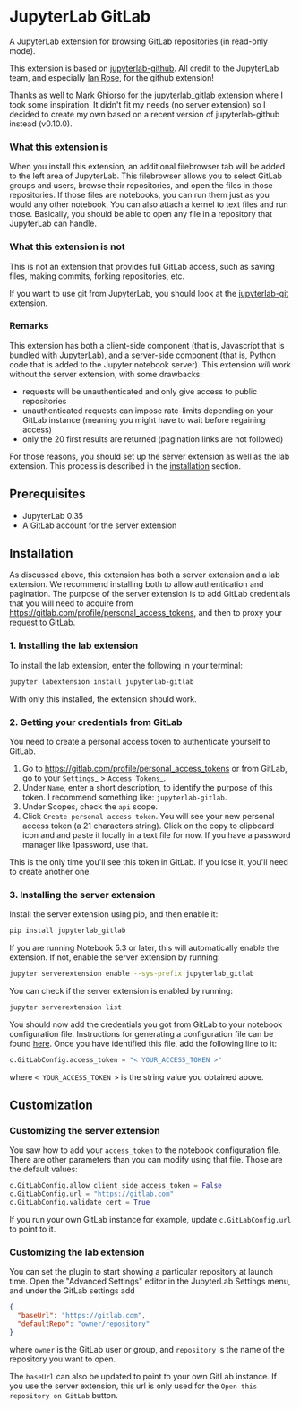 # JupyterLab GitLab

A JupyterLab extension for browsing GitLab repositories (in read-only mode).

This extension is based on [jupyterlab-github](https://github.com/jupyterlab/jupyterlab-github).
All credit to the JupyterLab team, and especially [Ian Rose](https://github.com/ian-r-rose), for the github extension!

Thanks as well to [Mark Ghiorso](https://gitlab.com/ghiorso) for the [jupyterlab_gitlab](https://gitlab.com/ENKI-portal/jupyterlab_gitlab)
extension where I took some inspiration. It didn't fit my needs (no server extension) so I decided to create my own based on a recent
version of jupyterlab-github instead (v0.10.0).

### What this extension is

When you install this extension, an additional filebrowser tab will be added
to the left area of JupyterLab. This filebrowser allows you to select GitLab
groups and users, browse their repositories, and open the files in those
repositories. If those files are notebooks, you can run them just as you would
any other notebook. You can also attach a kernel to text files and run those.
Basically, you should be able to open any file in a repository that JupyterLab can handle.

### What this extension is not

This is not an extension that provides full GitLab access, such as
saving files, making commits, forking repositories, etc.

If you want to use git from JupyterLab, you should look at the
[jupyterlab-git](https://github.com/jupyterlab/jupyterlab-git) extension.

### Remarks

This extension has both a client-side component (that is, Javascript that is bundled
with JupyterLab), and a server-side component (that is, Python code that is added
to the Jupyter notebook server). This extension _will_ work without the server extension,
with some drawbacks:

- requests will be unauthenticated and only give access to public repositories
- unauthenticated requests can impose rate-limits depending on your GitLab instance
  (meaning you might have to wait before regaining access)
- only the 20 first results are returned (pagination links are not followed)

For those reasons, you should set up the server extension as well as the lab extension.
This process is described in the [installation](#Installation) section.

## Prerequisites

- JupyterLab 0.35
- A GitLab account for the server extension

## Installation

As discussed above, this extension has both a server extension and a lab extension.
We recommend installing both to allow authentication and pagination.
The purpose of the server extension is to add GitLab credentials that you will need to acquire
from https://gitlab.com/profile/personal_access_tokens, and then to proxy your request to GitLab.

### 1. Installing the lab extension

To install the lab extension, enter the following in your terminal:

```bash
jupyter labextension install jupyterlab-gitlab
```

With only this installed, the extension should work.

### 2. Getting your credentials from GitLab

You need to create a personal access token to authenticate yourself to GitLab.

1. Go to https://gitlab.com/profile/personal_access_tokens or from GitLab, go to your `Settings`_ > `Access Tokens`_.
1. Under `Name`, enter a short description, to identify the purpose
   of this token. I recommend something like: `jupyterlab-gitlab`.
1. Under Scopes, check the `api` scope.
1. Click `Create personal access token`. You will see your new personal access token (a 21 characters string).
   Click on the copy to clipboard icon and and paste it locally in a text file for now.
   If you have a password manager like 1password, use that.

This is the only time you'll see this token in GitLab. If you lose it, you'll
need to create another one.

### 3. Installing the server extension

Install the server extension using pip, and then enable it:

```bash
pip install jupyterlab_gitlab
```

If you are running Notebook 5.3 or later, this will automatically enable the extension.
If not, enable the server extension by running:

```bash
jupyter serverextension enable --sys-prefix jupyterlab_gitlab
```

You can check if the server extension is enabled by running:

```bash
jupyter serverextension list
```

You should now add the credentials you got from GitLab to your notebook configuration file.
Instructions for generating a configuration file can be found
[here](http://jupyter-notebook.readthedocs.io/en/stable/config_overview.html#configure-nbserver).
Once you have identified this file, add the following line to it:

```python
c.GitLabConfig.access_token = "< YOUR_ACCESS_TOKEN >"
```

where `< YOUR_ACCESS_TOKEN >` is the string value you obtained above.

## Customization

### Customizing the server extension

You saw how to add your `access_token` to the notebook configuration file.
There are other parameters than you can modify using that file.
Those are the default values:

```python
c.GitLabConfig.allow_client_side_access_token = False
c.GitLabConfig.url = "https://gitlab.com"
c.GitLabConfig.validate_cert = True
```

If you run your own GitLab instance for example, update `c.GitLabConfig.url` to point to it.

### Customizing the lab extension

You can set the plugin to start showing a particular repository at launch time.
Open the "Advanced Settings" editor in the JupyterLab Settings menu,
and under the GitLab settings add

```json
{
  "baseUrl": "https://gitlab.com",
  "defaultRepo": "owner/repository"
}
```

where `owner` is the GitLab user or group,
and `repository` is the name of the repository you want to open.

The `baseUrl` can also be updated to point to your own GitLab instance.
If you use the server extension, this url is only used for the `Open this repository on GitLab` button.
